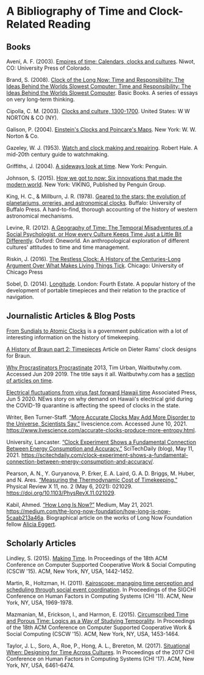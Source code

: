 # A Bibliography of Time and Clock-Related Reading


## Books
Aveni, A. F. (2003). [Empires of time: Calendars, clocks and cultures](https://www.amazon.com/Empires-Time-Calendars-Cultures-Mesoamerican/dp/0870816721/ref=sr_1_1?ie=UTF8&qid=1529660043&sr=8-1&keywords=empires+of+time). Niwot, CO: University Press of Colorado.

Brand, S. (2008). [Clock of the Long Now: Time and Responsibility: The Ideas Behind the Worlds Slowest Computer: Time and Responsibility: The Ideas Behind the Worlds Slowest Computer](http://longnow.org/store/clock-long-now-time-and-responsibility-stewart-brand/). Basic Books. A series of essays on very long-term thinking.

Cipolla, C. M. (2003). [Clocks and culture, 1300-1700](https://www.amazon.com/Clocks-Culture-1300-1700-Norton-Library/dp/0393324435). United States: W W NORTON & CO (NY).

Galison, P. (2004). [Einstein's Clocks and Poincare's Maps](https://www.amazon.com/Einsteins-Clocks-Poincares-Maps-Empires-ebook/dp/B00F166EPS/ref=mt_kindle?_encoding=UTF8&me=&qid=1529661109). New York: W. W. Norton & Co.

Gazeley, W. J. (1953). [Watch and clock making and repairing](https://www.amazon.com/Watch-Clock-Making-Repairing-Gazeley/dp/0709049951). Robert Hale. A mid-20th century guide to watchmaking. 

Griffiths, J. (2004). [A sideways look at time](https://www.amazon.com/Sideways-Look-at-Time/dp/1585423068). New York: Penguin.

Johnson, S. (2015). [How we got to now: Six innovations that made the modern world](https://www.amazon.com/How-We-Got-Now-Innovations-ebook/dp/B00INIXU5I/ref=mt_kindle?_encoding=UTF8&me=&qid=1529660991). New York: VIKING, Published by Penguin Group.

King, H. C., & Millburn, J. R. (1978). [Geared to the stars; the evolution of planetariums, orreries, and astronomical clocks](https://archive.org/details/gearedtostarsevo00king). Buffalo: University of Buffalo Press. A hard-to-find, thorough accounting of the history of western astronomical mechanisms.

Levine, R. (2012). [A Geography of Time: The Temporal Misadventures of a Social Psychologist, or How every Culture Keeps Time Just a Little Bit Differently](https://www.basicbooks.com/titles/robert-n-levine/a-geography-of-time/9780786722532/). Oxford: Oneworld. An anthropological exploration of different cultures' attitudes to time and time management.

Riskin, J. (2016). [The Restless Clock: A History of the Centuries-Long Argument Over What Makes Living Things Tick](http://press.uchicago.edu/ucp/books/book/chicago/R/bo21519800.html). Chicago: University of Chicago Press

Sobel, D. (2014). [Longitude](https://www.amazon.com/Longitude-Genius-Greatest-Scientific-Problem/dp/080271529X/ref=sr_1_1?s=books&ie=UTF8&qid=1529590789&sr=1-1&keywords=longitude). London: Fourth Estate. A popular history of the development of portable timepieces and their relation to the practice of navigation. 


## Journalistic Articles & Blog Posts
[From Sundials to Atomic Clocks](http://www.nist.gov/pml/general/upload/1796.pdf) is a government publication with a lot of interesting information on the history of timekeeping.

[A History of Braun part 2: Timepieces](http://www.core77.com/posts/24660/a-history-of-braun-design-part-2-timepieces-24660) Article on Dieter Rams' clock designs for Braun.

[Why Procrastinators Procrastinate](https://waitbutwhy.com/2013/10/why-procrastinators-procrastinate.html) 2013, Tim Urban, Waitbutwhy.com. Accessed Jun 209 2019. The title says it all. Waitbutwhy.com has a [section of articles on time](https://waitbutwhy.com/?s=time). 

[Electrical fluctuations from virus fast forward Hawaii time](https://abc3340.com/news/offbeat/electrical-fluctuations-from-virus-fast-forward-hawaii-time) Associated Press, Jun 5 2020. NEws story on why demand on Hawaii's electrical grid during the COVID-19 quarantine is affecting the speed of clocks in the state.

Writer, Ben Turner-Staff. [“More Accurate Clocks May Add More Disorder to the Universe, Scientists Say.”](https://www.livescience.com/accurate-clocks-produce-more-entropy.html) livescience.com. Accessed June 10, 2021. https://www.livescience.com/accurate-clocks-produce-more-entropy.html.

University, Lancaster. [“Clock Experiment Shows a Fundamental Connection Between Energy Consumption and Accuracy.”](https://scitechdaily.com/clock-experiment-shows-a-fundamental-connection-between-energy-consumption-and-accuracy/) SciTechDaily (blog), May 11, 2021. https://scitechdaily.com/clock-experiment-shows-a-fundamental-connection-between-energy-consumption-and-accuracy/.

Pearson, A. N., Y. Guryanova, P. Erker, E. A. Laird, G. A. D. Briggs, M. Huber, and N. Ares. [“Measuring the Thermodynamic Cost of Timekeeping.”](https://doi.org/10.1103/PhysRevX.11.021029) Physical Review X 11, no. 2 (May 6, 2021): 021029. https://doi.org/10.1103/PhysRevX.11.021029.

Kabil, Ahmed. [“How Long Is Now?”](https://medium.com/the-long-now-foundation/how-long-is-now-5caab213a46a) Medium, May 21, 2021. https://medium.com/the-long-now-foundation/how-long-is-now-5caab213a46a. Biographical article on the works of Long Now Foundation fellow [Alicia Eggert](https://longnow.org/people/associate/aliciaeggert/).


## Scholarly Articles

Lindley, S. (2015). [Making Time](https://dl.acm.org/citation.cfm?doid=2675133.2675157). In Proceedings of the 18th ACM Conference on Computer Supported Cooperative Work & Social Computing (CSCW '15). ACM, New York, NY, USA, 1442-1452.

Martin, R., Holtzman, H. (2011). [Kairoscope: managing time perception and scheduling through social event coordination](https://dl.acm.org/citation.cfm?doid=1978942.1979227). In Proceedings of the SIGCHI Conference on Human Factors in Computing Systems (CHI '11). ACM, New York, NY, USA, 1969-1978.

Mazmanian, M., Erickson, I., and Harmon, E. (2015). [Circumscribed Time and Porous Time: Logics as a Way of Studying Temporality](http://dl.acm.org/citation.cfm?id=2675231 ). In Proceedings of the 18th ACM Conference on Computer Supported Cooperative Work & Social Computing (CSCW '15). ACM, New York, NY, USA, 1453-1464.


Taylor, J. L., Soro, A., Roe, P., Hong, A. L., Brereton, M. (2017). [Situational When: Designing for Time Across Cultures](https://doi.org/10.1145/3025453.3025936 ). In Proceedings of the 2017 CHI Conference on Human Factors in Computing Systems (CHI '17). ACM, New York, NY, USA, 6461-6474.

